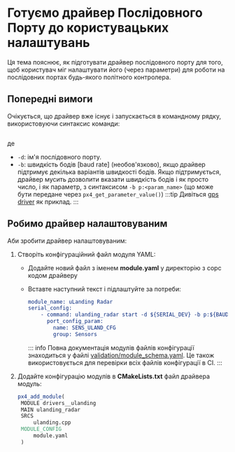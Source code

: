 # Готуємо драйвер Послідовного Порту до користувацьких налаштувань

Ця тема пояснює, як підготувати драйвер послідовного порту для того, щоб користувач міг налаштувати його (через параметри) для роботи на послідовних портах будь-якого політного контролера.

## Попередні вимоги

Очікується, що драйвер вже існує і запускається в командному рядку, використовуючи синтаксис команди:

```sh

```

де

- `-d`: ім'я послідовного порту.
- `-b`: швидкість бодів \[baud rate\] (необов'язково), якщо драйвер підтримує декілька варіантів швидкості бодів. Якщо підтримується, драйвер мусить дозволити вказати швидкість бодів і як просто число, і як параметр, з синтаксисом `-b p:<param_name>` (що може бути передане через `px4_get_parameter_value()`) :::tip Дивіться [gps driver](https://github.com/PX4/PX4-Autopilot/blob/release/1.15/src/drivers/gps/gps.cpp#L1023) як приклад.
:::

## Робимо драйвер налаштовуваним

Аби зробити драйвер налаштовуваним:

1. Створіть конфігураційний файл модуля YAML:

   - Додайте новий файл з іменем **module.yaml** у директорію з сорс кодом драйверу
   - Вставте наступний текст і підлаштуйте за потреби:

     ```cmake
     module_name: uLanding Radar
     serial_config:
         - command: ulanding_radar start -d ${SERIAL_DEV} -b p:${BAUD_PARAM}
           port_config_param:
             name: SENS_ULAND_CFG
             group: Sensors
     ```

     ::: info Повна документація модулів файлів конфігурації знаходиться у файлі [validation/module_schema.yaml](https://github.com/PX4/PX4-Autopilot/blob/release/1.15/validation/module_schema.yaml). Це також використовується для перевірки всіх файлів конфігурації в CI.
:::

1. Додайте конфігурацію модулів в **CMakeLists.txt** файл драйвера модуль:

   ```cmake
   px4_add_module(
    MODULE drivers__ulanding
    MAIN ulanding_radar
    SRCS
        ulanding.cpp
    MODULE_CONFIG
        module.yaml
    )
   ```
